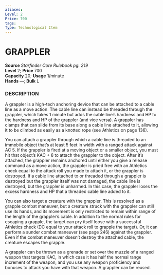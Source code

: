 ```yaml
---
aliases: 
Level: 2 
Price: 700
tags: 
Type: Technological Item
---
```


# GRAPPLER

**Source** _Starfinder Core Rulebook pg. 219_  
**Level** 2; **Price** 700  
**Capacity** 20; **Usage** 1/minute  
**Hands** —; **Bulk** L

### DESCRIPTION

A grappler is a high-tech anchoring device that can be attached to a cable line as a move action. The cable line can instead be threaded through the grappler, which takes 1 minute but adds the cable line’s hardness and HP to the hardness and HP of the grappler (and vice versa). A grappler has clamps that can slide from its base along a cable line attached to it, allowing it to be climbed as easily as a knotted rope (see Athletics on page 136).  
  
You can attach a grappler through which a cable line is threaded to an immobile object that’s at least 5 feet in width with a ranged attack against AC 5. If the grappler is fired at a moving object or a smaller object, you must hit that object’s KAC + 8 to attach the grappler to the object. After it’s attached, the grappler remains anchored until either you give a release command as a move action, the grappler is pried free with an Athletics check equal to the attack roll you made to attach it, or the grappler is destroyed. If a cable line attached to or threaded through a grappler is destroyed but the grappler itself was not damaged, the cable line is destroyed, but the grappler is unharmed. In this case, the grappler loses the excess hardness and HP that a threaded cable line added to it.  
  
You can also target a creature with the grappler. This is resolved as a grapple combat maneuver, but a creature struck with the grappler can still use its hands, and its movement is only restricted to remain within range of the length of the grappler’s cable. In addition to the normal rules for escaping a grapple, the target can pry itself loose with a successful Athletics check (DC equal to your attack roll to grapple the target). Or, it can perform a sunder combat maneuver (see page 246) against the grappler. Even if the combat maneuver doesn’t destroy the attached cable, the creature escapes the grapple.  
  
A grappler can be thrown as a grenade or set over the muzzle of a ranged weapon that targets KAC, in which case it has half the normal range increment of the weapon, and you use any weapon proficiency and bonuses to attack you have with that weapon. A grappler can be reused.